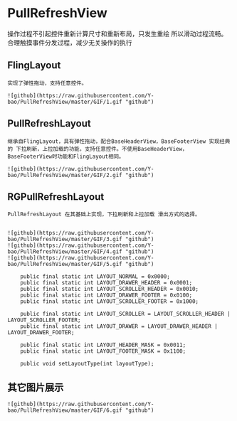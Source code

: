 PullRefreshView  
===================================
  操作过程不引起控件重新计算尺寸和重新布局，只发生重绘 所以滑动过程流畅。合理触摸事件分发过程，减少无关操作的执行 
    
FlingLayout
-----------------------------------  
	实现了弹性拖动，支持任意控件。
		
	![github](https://raw.githubusercontent.com/Y-bao/PullRefreshView/master/GIF/1.gif "github") 
 
PullRefreshLayout
-----------------------------------  
	继承自FlingLayout，具有弹性拖动，配合BaseHeaderView，BaseFooterView 实现经典的 下拉刷新，上拉加载的功能，支持任意控件。不使用BaseHeaderView，BaseFooterView时功能和FlingLayout相同。	
		
	![github](https://raw.githubusercontent.com/Y-bao/PullRefreshView/master/GIF/2.gif "github") 


RGPullRefreshLayout
-----------------------------------  
	PullRefreshLayout 在其基础上实现，下拉刷新和上拉加载 滑出方式的选择。
		
		
	![github](https://raw.githubusercontent.com/Y-bao/PullRefreshView/master/GIF/3.gif "github")
	![github](https://raw.githubusercontent.com/Y-bao/PullRefreshView/master/GIF/4.gif "github")
	![github](https://raw.githubusercontent.com/Y-bao/PullRefreshView/master/GIF/5.gif "github") 
		
		public final static int LAYOUT_NORMAL = 0x0000;
		public final static int LAYOUT_DRAWER_HEADER = 0x0001;
		public final static int LAYOUT_SCROLLER_HEADER = 0x0010;
		public final static int LAYOUT_DRAWER_FOOTER = 0x0100;
		public final static int LAYOUT_SCROLLER_FOOTER = 0x1000;

		public final static int LAYOUT_SCROLLER = LAYOUT_SCROLLER_HEADER | LAYOUT_SCROLLER_FOOTER;
		public final static int LAYOUT_DRAWER = LAYOUT_DRAWER_HEADER | LAYOUT_DRAWER_FOOTER;

		public final static int LAYOUT_HEADER_MASK = 0x0011;
		public final static int LAYOUT_FOOTER_MASK = 0x1100;
		
		public void setLayoutType(int layoutType);
	
		
其它图片展示
-----------------------------------  
	![github](https://raw.githubusercontent.com/Y-bao/PullRefreshView/master/GIF/6.gif "github") 
